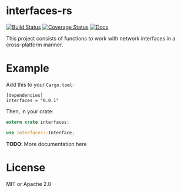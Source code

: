 # interfaces-rs

[![Build Status](https://travis-ci.org/andrew-d/interfaces-rs.svg?branch=master)](https://travis-ci.org/andrew-d/interfaces-rs) [![Coverage Status](https://coveralls.io/repos/andrew-d/interfaces-rs/badge.svg?branch=master&service=github)](https://coveralls.io/github/andrew-d/interfaces-rs?branch=master) [![Docs](https://img.shields.io/badge/docs-latest-blue.svg)](https://andrew-d.github.io/interfaces-rs/interfaces/index.html)

This project consists of functions to work with network interfaces in a
cross-platform manner.

# Example

Add this to your `Cargo.toml`:

```
[dependencies]
interfaces = "0.0.1"
```

Then, in your crate:

```rust
extern crate interfaces;

use interfaces::Interface;
```

**TODO**: More documentation here

# License

MIT or Apache 2.0
